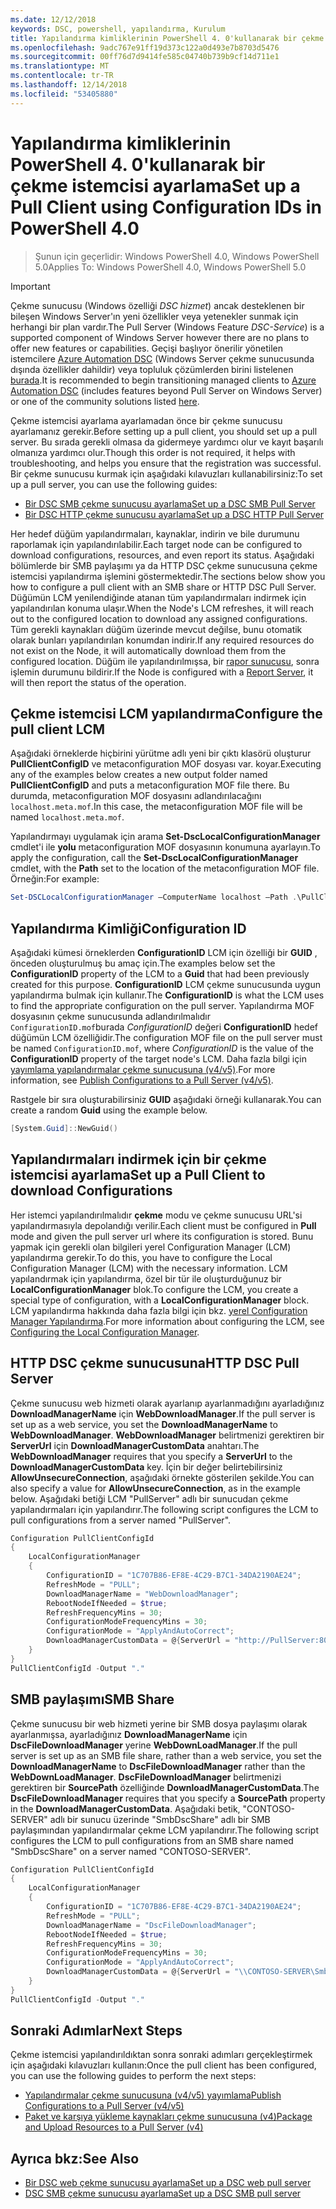 ```yaml
---
ms.date: 12/12/2018
keywords: DSC, powershell, yapılandırma, Kurulum
title: Yapılandırma kimliklerinin PowerShell 4. 0'kullanarak bir çekme istemcisi ayarlama
ms.openlocfilehash: 9adc767e91ff19d373c122a0d493e7b8703d5476
ms.sourcegitcommit: 00ff76d7d9414fe585c04740b739b9cf14d711e1
ms.translationtype: MT
ms.contentlocale: tr-TR
ms.lasthandoff: 12/14/2018
ms.locfileid: "53405880"
---
```

# <a name="set-up-a-pull-client-using-configuration-ids-in-powershell-40"></a><span data-ttu-id="3a60b-103">Yapılandırma kimliklerinin PowerShell 4. 0'kullanarak bir çekme istemcisi ayarlama</span><span class="sxs-lookup"><span data-stu-id="3a60b-103">Set up a Pull Client using Configuration IDs in PowerShell 4.0</span></span>

><span data-ttu-id="3a60b-104">Şunun için geçerlidir: Windows PowerShell 4.0, Windows PowerShell 5.0</span><span class="sxs-lookup"><span data-stu-id="3a60b-104">Applies To: Windows PowerShell 4.0, Windows PowerShell 5.0</span></span>

> [!IMPORTANT]
> <span data-ttu-id="3a60b-105">Çekme sunucusu (Windows özelliği *DSC hizmet*) ancak desteklenen bir bileşen Windows Server'ın yeni özellikler veya yetenekler sunmak için herhangi bir plan vardır.</span><span class="sxs-lookup"><span data-stu-id="3a60b-105">The Pull Server (Windows Feature *DSC-Service*) is a supported component of Windows Server however there are no plans to offer new features or capabilities.</span></span> <span data-ttu-id="3a60b-106">Geçişi başlıyor önerilir yönetilen istemcilere [Azure Automation DSC](/azure/automation/automation-dsc-getting-started) (Windows Server çekme sunucusunda dışında özellikler dahildir) veya topluluk çözümlerden birini listelenen [burada](pullserver.md#community-solutions-for-pull-service).</span><span class="sxs-lookup"><span data-stu-id="3a60b-106">It is recommended to begin transitioning managed clients to [Azure Automation DSC](/azure/automation/automation-dsc-getting-started) (includes features beyond Pull Server on Windows Server) or one of the community solutions listed [here](pullserver.md#community-solutions-for-pull-service).</span></span>

<span data-ttu-id="3a60b-107">Çekme istemcisi ayarlama ayarlamadan önce bir çekme sunucusu ayarlamanız gerekir.</span><span class="sxs-lookup"><span data-stu-id="3a60b-107">Before setting up a pull client, you should set up a pull server.</span></span> <span data-ttu-id="3a60b-108">Bu sırada gerekli olmasa da gidermeye yardımcı olur ve kayıt başarılı olmanıza yardımcı olur.</span><span class="sxs-lookup"><span data-stu-id="3a60b-108">Though this order is not required, it helps with troubleshooting, and helps you ensure that the registration was successful.</span></span> <span data-ttu-id="3a60b-109">Bir çekme sunucusu kurmak için aşağıdaki kılavuzları kullanabilirsiniz:</span><span class="sxs-lookup"><span data-stu-id="3a60b-109">To set up a pull server, you can use the following guides:</span></span>

- [<span data-ttu-id="3a60b-110">Bir DSC SMB çekme sunucusu ayarlama</span><span class="sxs-lookup"><span data-stu-id="3a60b-110">Set up a DSC SMB Pull Server</span></span>](pullServerSmb.md)
- [<span data-ttu-id="3a60b-111">Bir DSC HTTP çekme sunucusu ayarlama</span><span class="sxs-lookup"><span data-stu-id="3a60b-111">Set up a DSC HTTP Pull Server</span></span>](pullServer.md)

<span data-ttu-id="3a60b-112">Her hedef düğüm yapılandırmaları, kaynaklar, indirin ve bile durumunu raporlamak için yapılandırılabilir.</span><span class="sxs-lookup"><span data-stu-id="3a60b-112">Each target node can be configured to download configurations, resources, and even report its status.</span></span> <span data-ttu-id="3a60b-113">Aşağıdaki bölümlerde bir SMB paylaşımı ya da HTTP DSC çekme sunucusuna çekme istemcisi yapılandırma işlemini göstermektedir.</span><span class="sxs-lookup"><span data-stu-id="3a60b-113">The sections below show you how to configure a pull client with an SMB share or HTTP DSC Pull Server.</span></span> <span data-ttu-id="3a60b-114">Düğümün LCM yenilendiğinde atanan tüm yapılandırmaları indirmek için yapılandırılan konuma ulaşır.</span><span class="sxs-lookup"><span data-stu-id="3a60b-114">When the Node's LCM refreshes, it will reach out to the configured location to download any assigned configurations.</span></span> <span data-ttu-id="3a60b-115">Tüm gerekli kaynakları düğüm üzerinde mevcut değilse, bunu otomatik olarak bunları yapılandırılan konumdan indirir.</span><span class="sxs-lookup"><span data-stu-id="3a60b-115">If any required resources do not exist on the Node, it will automatically download them from the configured location.</span></span> <span data-ttu-id="3a60b-116">Düğüm ile yapılandırılmışsa, bir [rapor sunucusu](reportServer.md), sonra işlemin durumunu bildirir.</span><span class="sxs-lookup"><span data-stu-id="3a60b-116">If the Node is configured with a [Report Server](reportServer.md), it will then report the status of the operation.</span></span>

## <a name="configure-the-pull-client-lcm"></a><span data-ttu-id="3a60b-117">Çekme istemcisi LCM yapılandırma</span><span class="sxs-lookup"><span data-stu-id="3a60b-117">Configure the pull client LCM</span></span>

<span data-ttu-id="3a60b-118">Aşağıdaki örneklerde hiçbirini yürütme adlı yeni bir çıktı klasörü oluşturur **PullClientConfigID** ve metaconfiguration MOF dosyası var. koyar.</span><span class="sxs-lookup"><span data-stu-id="3a60b-118">Executing any of the examples below creates a new output folder named **PullClientConfigID** and puts a metaconfiguration MOF file there.</span></span> <span data-ttu-id="3a60b-119">Bu durumda, metaconfiguration MOF dosyasını adlandırılacağını `localhost.meta.mof`.</span><span class="sxs-lookup"><span data-stu-id="3a60b-119">In this case, the metaconfiguration MOF file will be named `localhost.meta.mof`.</span></span>

<span data-ttu-id="3a60b-120">Yapılandırmayı uygulamak için arama **Set-DscLocalConfigurationManager** cmdlet'i ile **yolu** metaconfiguration MOF dosyasının konumuna ayarlayın.</span><span class="sxs-lookup"><span data-stu-id="3a60b-120">To apply the configuration, call the **Set-DscLocalConfigurationManager** cmdlet, with the **Path** set to the location of the metaconfiguration MOF file.</span></span> <span data-ttu-id="3a60b-121">Örneğin:</span><span class="sxs-lookup"><span data-stu-id="3a60b-121">For example:</span></span>

```powershell
Set-DSCLocalConfigurationManager –ComputerName localhost –Path .\PullClientConfigId –Verbose.
```

## <a name="configuration-id"></a><span data-ttu-id="3a60b-122">Yapılandırma Kimliği</span><span class="sxs-lookup"><span data-stu-id="3a60b-122">Configuration ID</span></span>

<span data-ttu-id="3a60b-123">Aşağıdaki kümesi örneklerden **ConfigurationID** LCM için özelliği bir **GUID** , önceden oluşturulmuş bu amaç için.</span><span class="sxs-lookup"><span data-stu-id="3a60b-123">The examples below set the **ConfigurationID** property of the LCM to a **Guid** that had been previously created for this purpose.</span></span> <span data-ttu-id="3a60b-124">**ConfigurationID** LCM çekme sunucusunda uygun yapılandırma bulmak için kullanır.</span><span class="sxs-lookup"><span data-stu-id="3a60b-124">The **ConfigurationID** is what the LCM uses to find the appropriate configuration on the pull server.</span></span> <span data-ttu-id="3a60b-125">Yapılandırma MOF dosyasının çekme sunucusunda adlandırılmalıdır `ConfigurationID.mof`burada *ConfigurationID* değeri **ConfigurationID** hedef düğümün LCM özelliğidir.</span><span class="sxs-lookup"><span data-stu-id="3a60b-125">The configuration MOF file on the pull server must be named `ConfigurationID.mof`, where *ConfigurationID* is the value of the **ConfigurationID** property of the target node's LCM.</span></span> <span data-ttu-id="3a60b-126">Daha fazla bilgi için [yayımlama yapılandırmalar çekme sunucusuna (v4/v5)](publishConfigs.md).</span><span class="sxs-lookup"><span data-stu-id="3a60b-126">For more information, see [Publish Configurations to a Pull Server (v4/v5)](publishConfigs.md).</span></span>

<span data-ttu-id="3a60b-127">Rastgele bir sıra oluşturabilirsiniz **GUID** aşağıdaki örneği kullanarak.</span><span class="sxs-lookup"><span data-stu-id="3a60b-127">You can create a random **Guid** using the example below.</span></span>

```powershell
[System.Guid]::NewGuid()
```

## <a name="set-up-a-pull-client-to-download-configurations"></a><span data-ttu-id="3a60b-128">Yapılandırmaları indirmek için bir çekme istemcisi ayarlama</span><span class="sxs-lookup"><span data-stu-id="3a60b-128">Set up a Pull Client to download Configurations</span></span>

<span data-ttu-id="3a60b-129">Her istemci yapılandırılmalıdır **çekme** modu ve çekme sunucusu URL'si yapılandırmasıyla depolandığı verilir.</span><span class="sxs-lookup"><span data-stu-id="3a60b-129">Each client must be configured in **Pull** mode and given the pull server url where its configuration is stored.</span></span> <span data-ttu-id="3a60b-130">Bunu yapmak için gerekli olan bilgileri yerel Configuration Manager (LCM) yapılandırma gerekir.</span><span class="sxs-lookup"><span data-stu-id="3a60b-130">To do this, you have to configure the Local Configuration Manager (LCM) with the necessary information.</span></span> <span data-ttu-id="3a60b-131">LCM yapılandırmak için yapılandırma, özel bir tür ile oluşturduğunuz bir **LocalConfigurationManager** blok.</span><span class="sxs-lookup"><span data-stu-id="3a60b-131">To configure the LCM, you create a special type of configuration, with a **LocalConfigurationManager** block.</span></span> <span data-ttu-id="3a60b-132">LCM yapılandırma hakkında daha fazla bilgi için bkz. [yerel Configuration Manager Yapılandırma](../managing-nodes/metaConfig4.md).</span><span class="sxs-lookup"><span data-stu-id="3a60b-132">For more information about configuring the LCM, see [Configuring the Local Configuration Manager](../managing-nodes/metaConfig4.md).</span></span>

## <a name="http-dsc-pull-server"></a><span data-ttu-id="3a60b-133">HTTP DSC çekme sunucusuna</span><span class="sxs-lookup"><span data-stu-id="3a60b-133">HTTP DSC Pull Server</span></span>

<span data-ttu-id="3a60b-134">Çekme sunucusu web hizmeti olarak ayarlanıp ayarlanmadığını ayarladığınız **DownloadManagerName** için **WebDownloadManager**.</span><span class="sxs-lookup"><span data-stu-id="3a60b-134">If the pull server is set up as a web service, you set the **DownloadManagerName** to **WebDownloadManager**.</span></span> <span data-ttu-id="3a60b-135">**WebDownloadManager** belirtmenizi gerektiren bir **ServerUrl** için **DownloadManagerCustomData** anahtarı.</span><span class="sxs-lookup"><span data-stu-id="3a60b-135">The **WebDownloadManager** requires that you specify a **ServerUrl** to the **DownloadManagerCustomData** key.</span></span> <span data-ttu-id="3a60b-136">İçin bir değer belirtebilirsiniz **AllowUnsecureConnection**, aşağıdaki örnekte gösterilen şekilde.</span><span class="sxs-lookup"><span data-stu-id="3a60b-136">You can also specify a value for **AllowUnsecureConnection**, as in the example below.</span></span> <span data-ttu-id="3a60b-137">Aşağıdaki betiği LCM "PullServer" adlı bir sunucudan çekme yapılandırmaları için yapılandırır.</span><span class="sxs-lookup"><span data-stu-id="3a60b-137">The following script configures the LCM to pull configurations from a server named "PullServer".</span></span>

```powershell
Configuration PullClientConfigId
{
    LocalConfigurationManager
    {
        ConfigurationID = "1C707B86-EF8E-4C29-B7C1-34DA2190AE24";
        RefreshMode = "PULL";
        DownloadManagerName = "WebDownloadManager";
        RebootNodeIfNeeded = $true;
        RefreshFrequencyMins = 30;
        ConfigurationModeFrequencyMins = 30;
        ConfigurationMode = "ApplyAndAutoCorrect";
        DownloadManagerCustomData = @{ServerUrl = "http://PullServer:8080/PSDSCPullServer/PSDSCPullServer.svc"; AllowUnsecureConnection = “TRUE”}
    }
}
PullClientConfigId -Output "."
```

## <a name="smb-share"></a><span data-ttu-id="3a60b-138">SMB paylaşımı</span><span class="sxs-lookup"><span data-stu-id="3a60b-138">SMB Share</span></span>

<span data-ttu-id="3a60b-139">Çekme sunucusu bir web hizmeti yerine bir SMB dosya paylaşımı olarak ayarlanmışsa, ayarladığınız **DownloadManagerName** için **DscFileDownloadManager** yerine **WebDownLoadManager**.</span><span class="sxs-lookup"><span data-stu-id="3a60b-139">If the pull server is set up as an SMB file share, rather than a web service, you set the **DownloadManagerName** to **DscFileDownloadManager** rather than the **WebDownLoadManager**.</span></span> <span data-ttu-id="3a60b-140">**DscFileDownloadManager** belirtmenizi gerektiren bir **SourcePath** özelliğinde **DownloadManagerCustomData**.</span><span class="sxs-lookup"><span data-stu-id="3a60b-140">The **DscFileDownloadManager** requires that you specify a **SourcePath** property in the **DownloadManagerCustomData**.</span></span> <span data-ttu-id="3a60b-141">Aşağıdaki betik, "CONTOSO-SERVER" adlı bir sunucu üzerinde "SmbDscShare" adlı bir SMB paylaşımından yapılandırmalar çekme LCM yapılandırır.</span><span class="sxs-lookup"><span data-stu-id="3a60b-141">The following script configures the LCM to pull configurations from an SMB share named "SmbDscShare" on a server named "CONTOSO-SERVER".</span></span>

```powershell
Configuration PullClientConfigId
{
    LocalConfigurationManager
    {
        ConfigurationID = "1C707B86-EF8E-4C29-B7C1-34DA2190AE24";
        RefreshMode = "PULL";
        DownloadManagerName = "DscFileDownloadManager";
        RebootNodeIfNeeded = $true;
        RefreshFrequencyMins = 30;
        ConfigurationModeFrequencyMins = 30;
        ConfigurationMode = "ApplyAndAutoCorrect";
        DownloadManagerCustomData = @{ServerUrl = "\\CONTOSO-SERVER\SmbDscShare"}
    }
}
PullClientConfigId -Output "."
```

## <a name="next-steps"></a><span data-ttu-id="3a60b-142">Sonraki Adımlar</span><span class="sxs-lookup"><span data-stu-id="3a60b-142">Next Steps</span></span>

<span data-ttu-id="3a60b-143">Çekme istemcisi yapılandırıldıktan sonra sonraki adımları gerçekleştirmek için aşağıdaki kılavuzları kullanın:</span><span class="sxs-lookup"><span data-stu-id="3a60b-143">Once the pull client has been configured, you can use the following guides to perform the next steps:</span></span>

- [<span data-ttu-id="3a60b-144">Yapılandırmalar çekme sunucusuna (v4/v5) yayımlama</span><span class="sxs-lookup"><span data-stu-id="3a60b-144">Publish Configurations to a Pull Server (v4/v5)</span></span>](publishConfigs.md)
- [<span data-ttu-id="3a60b-145">Paket ve karşıya yükleme kaynakları çekme sunucusuna (v4)</span><span class="sxs-lookup"><span data-stu-id="3a60b-145">Package and Upload Resources to a Pull Server (v4)</span></span>](package-upload-resources.md)

## <a name="see-also"></a><span data-ttu-id="3a60b-146">Ayrıca bkz:</span><span class="sxs-lookup"><span data-stu-id="3a60b-146">See Also</span></span>

- [<span data-ttu-id="3a60b-147">Bir DSC web çekme sunucusu ayarlama</span><span class="sxs-lookup"><span data-stu-id="3a60b-147">Set up a DSC web pull server</span></span>](pullServer.md)
- [<span data-ttu-id="3a60b-148">DSC SMB çekme sunucusu ayarlama</span><span class="sxs-lookup"><span data-stu-id="3a60b-148">Set up a DSC SMB pull server</span></span>](pullServerSMB.md)
